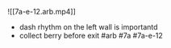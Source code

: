 

![[7a-e-12.arb.mp4]]
* dash rhythm on the left wall is importantd
* collect berry before exit
#arb #7a #7a-e-12

